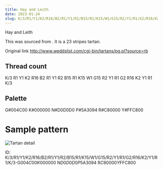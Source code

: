 ```yaml
---
title: Hay and Leith
date: 2023-01-24
slug: K/3/R1/Y1/K2/R16/B2/R1/Y1/R2/B15/R1/K15/W1/G15/R2/Y1/R1/G2/R16/K2/Y1/R1/K/3-G$004C00 K$000000 N$D0D0D0 P$5A3094 R$C80000 Y$FFC800
---
```

Hay and Leith

This was sourced from <no value>.  It is a 23 stripes tartan.

Original link http://www.weddslist.com/cgi-bin/tartans/pg.pl?source=rb

## Thread count
K/3 R1 Y1 K2 R16 B2 R1 Y1 R2 B15 R1 K15 W1 G15 R2 Y1 R1 G2 R16 K2 Y1 R1 K/3

## Palette
G#004C00 K#000000 N#D0D0D0 P#5A3094 R#C80000 Y#FFC800

# Sample pattern

![Tartan detail](tartan.png "K/3 R1 Y1 K2 R16 B2 R1 Y1 R2 B15 R1 K15 W1 G15 R2 Y1 R1 G2 R16 K2 Y1 R1 K/3 tartan")

ID: K/3/R1/Y1/K2/R16/B2/R1/Y1/R2/B15/R1/K15/W1/G15/R2/Y1/R1/G2/R16/K2/Y1/R1/K/3-G$004C00 K$000000 N$D0D0D0 P$5A3094 R$C80000 Y$FFC800